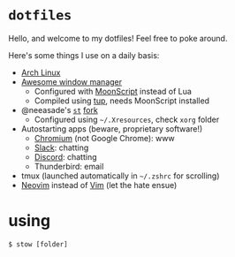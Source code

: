 # `dotfiles`

Hello, and welcome to my dotfiles! Feel free to poke around.

Here's some things I use on a daily basis:

- [Arch Linux][arch]
- [Awesome window manager][awesomewm]
  - Configured with [MoonScript][moonscript] instead of Lua
  - Compiled using [tup][tup], needs MoonScript installed
- @neeasade's [`st`][st] [fork][xst]
  - Configured using `~/.Xresources`, check `xorg` folder
- Autostarting apps (beware, proprietary software!)
  - [Chromium][chromium] (not Google Chrome): www
  - [Slack][slack]: chatting
  - [Discord][discord]: chatting
  - Thunderbird: email
- tmux (launched automatically in `~/.zshrc` for scrolling)
- [Neovim][nvim] instead of [Vim][vim] (let the hate ensue)

[arch]:       https://www.archlinux.org/
[nvim]:       https://neovim.io/
[vim]:        http://www.vim.org/
[xst]:        https://github.com/neeasade/xst
[st]:         http://st.suckless.org/
[moonscript]: https://moonscript.org/
[awesomewm]:  https://awesome.naquadah.org/
[tup]:        http://gittup.org/tup/
[chromium]:   https://www.chromium.org/
[slack]:      https://slack.com/
[discord]:    https://discordapp.com
[tmux]:       https://tmux.github.io/


# using
```
$ stow [folder]
```
